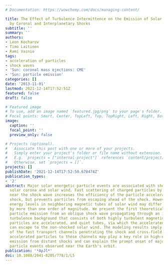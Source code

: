 ```yaml
---
# Documentation: https://wowchemy.com/docs/managing-content/

title: The Effect of Turbulence Intermittence on the Emission of Solar Energetic Particles
  by Coronal and Interplanetary Shocks
subtitle: ''
summary: ''
authors:
- Leon Kocharov
- Timo Laitinen
- Rami Vainio
tags:
- acceleration of particles
- shock waves
- 'Sun: coronal mass ejections: CME'
- 'Sun: particle emission'
categories: []
date: '2013-11-01'
lastmod: 2021-12-14T17:52:51Z
featured: false
draft: false

# Featured image
# To use, add an image named `featured.jpg/png` to your page's folder.
# Focal points: Smart, Center, TopLeft, Top, TopRight, Left, Right, BottomLeft, Bottom, BottomRight.
image:
  caption: ''
  focal_point: ''
  preview_only: false

# Projects (optional).
#   Associate this post with one or more of your projects.
#   Simply enter your project's folder or file name without extension.
#   E.g. `projects = ["internal-project"]` references `content/project/deep-learning/index.md`.
#   Otherwise, set `projects = []`.
projects: []
publishDate: '2021-12-14T17:52:50.678474Z'
publication_types:
- '2'
abstract: Major solar energetic particle events are associated with shock waves in
  solar corona and solar wind. Fast scattering of charged particles by plasma turbulence
  near the shock wave increases the efficiency of the particle acceleration in the
  shock, but prevents particles from escaping ahead of the shock. However, the turbulence
  energy levels in neighboring magnetic tubes of solar wind may differ from each other
  by more than one order of magnitude. We present the first theoretical study of accelerated
  particle emission from an oblique shock wave propagating through an intermittent
  turbulence background that consists of both highly turbulent magnetic tubes, where
  particles are accelerated, and quiet tubes, via which the accelerated particles
  can escape to the non-shocked solar wind. The modeling results imply that the presence
  of the fast transport channels penetrating the shock and cross-field transport of
  accelerated particles to those channels may play a key role in high-energy particle
  emission from distant shocks and can explain the prompt onset of major solar energetic
  particle events observed near the Earth's orbit.
publication: '*ApJl*'
doi: 10.1088/2041-8205/778/1/L5
---
```

